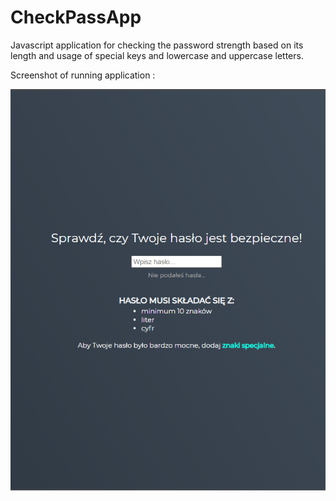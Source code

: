 # CheckPassApp

Javascript application for checking the password strength based on its length and usage of special keys and lowercase and uppercase letters.

Screenshot of running application :

![](checkPassAppScreenshot.PNG)
